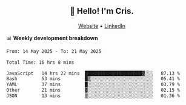 
<h2 align="center">👋 Hello! I'm Cris.</h2>
<p align="center">
  <a href="https://www.criscunas.dev">Website</a> •
  <a href="https://www.linkedin.com/in/cristophercunas/">LinkedIn</a> 
</p>


📊 **Weekly development breakdown**
<!--START_SECTION:waka-->

```txt
From: 14 May 2025 - To: 21 May 2025

Total Time: 16 hrs 8 mins

JavaScript   14 hrs 22 mins  █████████████████████▓░░░   87.13 %
Bash         53 mins         █▒░░░░░░░░░░░░░░░░░░░░░░░   05.41 %
YAML         37 mins         █░░░░░░░░░░░░░░░░░░░░░░░░   03.79 %
Other        21 mins         ▓░░░░░░░░░░░░░░░░░░░░░░░░   02.15 %
JSON         13 mins         ▒░░░░░░░░░░░░░░░░░░░░░░░░   01.36 %
```

<!--END_SECTION:waka-->
